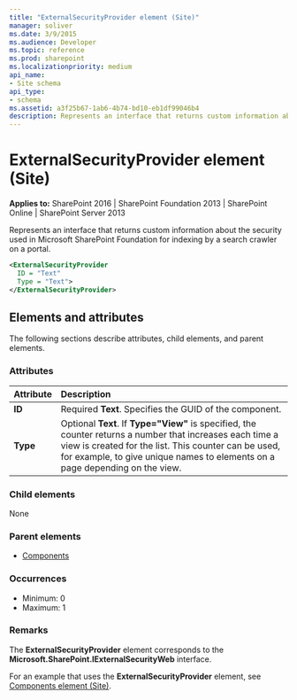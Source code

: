 ```yaml
---
title: "ExternalSecurityProvider element (Site)"
manager: soliver
ms.date: 3/9/2015
ms.audience: Developer
ms.topic: reference
ms.prod: sharepoint
ms.localizationpriority: medium
api_name:
- Site schema
api_type:
- schema
ms.assetid: a3f25b67-1ab6-4b74-bd10-eb1df99046b4
description: Represents an interface that returns custom information about the security used in Microsoft SharePoint Foundation for indexing by a search crawler on a portal.
---
```


# ExternalSecurityProvider element (Site)

**Applies to:** SharePoint 2016 | SharePoint Foundation 2013 | SharePoint Online | SharePoint Server 2013
  
Represents an interface that returns custom information about the security used in Microsoft SharePoint Foundation for indexing by a search crawler on a portal.
  
```XML
<ExternalSecurityProvider
  ID = "Text"
  Type = "Text">
</ExternalSecurityProvider>
```

## Elements and attributes

The following sections describe attributes, child elements, and parent elements.

### Attributes

|**Attribute**|**Description**|
|:-----|:-----|
|**ID** <br/> |Required **Text**. Specifies the GUID of the component.  <br/> |
|**Type** <br/> |Optional **Text**. If **Type="View"** is specified, the counter returns a number that increases each time a view is created for the list. This counter can be used, for example, to give unique names to elements on a page depending on the view.  <br/> |
   
### Child elements

None
   
### Parent elements

- [Components](components-element-site.md)
   
### Occurrences

- Minimum: 0
- Maximum: 1
   
### Remarks

The **ExternalSecurityProvider** element corresponds to the **Microsoft.SharePoint.IExternalSecurityWeb** interface. 
  
For an example that uses the **ExternalSecurityProvider** element, see [Components element (Site)](components-element-site.md). 

